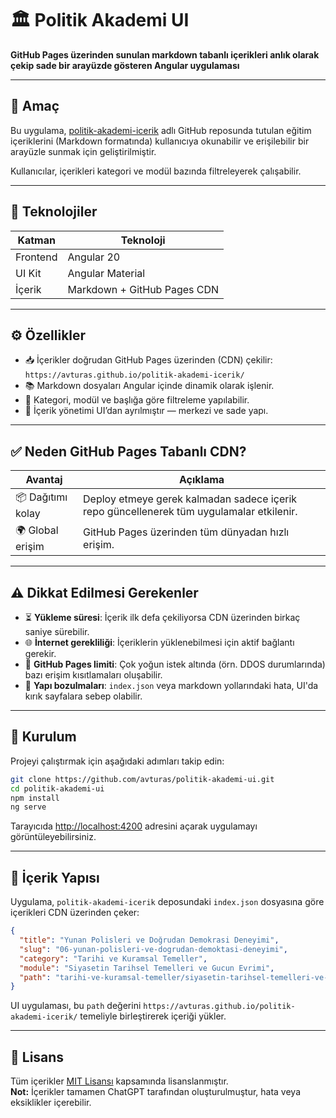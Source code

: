 # 🏛️ Politik Akademi UI

**GitHub Pages üzerinden sunulan markdown tabanlı içerikleri anlık olarak çekip sade bir arayüzde gösteren Angular uygulaması**

---

## 🎯 Amaç

Bu uygulama, [politik-akademi-icerik](https://github.com/avturas/politik-akademi-icerik) adlı GitHub reposunda tutulan eğitim içeriklerini (Markdown formatında) kullanıcıya okunabilir ve erişilebilir bir arayüzle sunmak için geliştirilmiştir.

Kullanıcılar, içerikleri kategori ve modül bazında filtreleyerek çalışabilir.

---

## 🧱 Teknolojiler

| Katman   | Teknoloji                   |
| -------- | --------------------------- |
| Frontend | Angular 20                  |
| UI Kit   | Angular Material            |
| İçerik   | Markdown + GitHub Pages CDN |

---

## ⚙️ Özellikler

- 📥 İçerikler doğrudan GitHub Pages üzerinden (CDN) çekilir:
  `https://avturas.github.io/politik-akademi-icerik/`
- 📚 Markdown dosyaları Angular içinde dinamik olarak işlenir.
- 🔎 Kategori, modül ve başlığa göre filtreleme yapılabilir.
- 🧩 İçerik yönetimi UI’dan ayrılmıştır — merkezi ve sade yapı.

---

## ✅ Neden GitHub Pages Tabanlı CDN?

| Avantaj           | Açıklama                                                                                 |
| ----------------- | ---------------------------------------------------------------------------------------- |
| 📦 Dağıtımı kolay | Deploy etmeye gerek kalmadan sadece içerik repo güncellenerek tüm uygulamalar etkilenir. |
| 🌍 Global erişim  | GitHub Pages üzerinden tüm dünyadan hızlı erişim.                                        |

---

## ⚠️ Dikkat Edilmesi Gerekenler

- ⏳ **Yükleme süresi**: İçerik ilk defa çekiliyorsa CDN üzerinden birkaç saniye sürebilir.
- 🌐 **İnternet gerekliliği**: İçeriklerin yüklenebilmesi için aktif bağlantı gerekir.
- 🚦 **GitHub Pages limiti**: Çok yoğun istek altında (örn. DDOS durumlarında) bazı erişim kısıtlamaları oluşabilir.
- 🔧 **Yapı bozulmaları**: `index.json` veya markdown yollarındaki hata, UI'da kırık sayfalara sebep olabilir.

---

## 🚀 Kurulum

Projeyi çalıştırmak için aşağıdaki adımları takip edin:

```bash
git clone https://github.com/avturas/politik-akademi-ui.git
cd politik-akademi-ui
npm install
ng serve
```

Tarayıcıda [http://localhost:4200](http://localhost:4200) adresini açarak uygulamayı görüntüleyebilirsiniz.

---

## 📁 İçerik Yapısı

Uygulama, `politik-akademi-icerik` deposundaki `index.json` dosyasına göre içerikleri CDN üzerinden çeker:

```json
{
  "title": "Yunan Polisleri ve Doğrudan Demokrasi Deneyimi",
  "slug": "06-yunan-polisleri-ve-dogrudan-demoktasi-deneyimi",
  "category": "Tarihi ve Kuramsal Temeller",
  "module": "Siyasetin Tarihsel Temelleri ve Gucun Evrimi",
  "path": "tarihi-ve-kuramsal-temeller/siyasetin-tarihsel-temelleri-ve-gucun-evrimi/06-yunan-polisleri-ve-dogrudan-demoktasi-deneyimi.md"
}
```

UI uygulaması, bu `path` değerini `https://avturas.github.io/politik-akademi-icerik/` temeliyle birleştirerek içeriği yükler.

---

## 📖 Lisans

Tüm içerikler [MIT Lisansı](LICENSE) kapsamında lisanslanmıştır.  
**Not:** İçerikler tamamen ChatGPT tarafından oluşturulmuştur, hata veya eksiklikler içerebilir.
